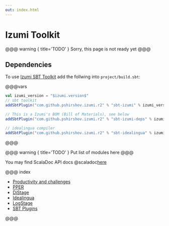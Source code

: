 ```yaml
---
out: index.html
---
```

Izumi Toolkit
=============

@@@ warning { title='TODO' }
Sorry, this page is not ready yet
@@@

Dependencies
------------

To use [Izumi SBT Toolkit](sbt/00_sbt.md) add the follwing into `project/build.sbt`:

@@@vars
```scala
val izumi_version = "$izumi.version$"
// sbt toolkit
addSbtPlugin("com.github.pshirshov.izumi.r2" % "sbt-izumi" % izumi_version)

// This is a Izumi's BOM (Bill of Materials), see below
addSbtPlugin("com.github.pshirshov.izumi.r2" % "sbt-izumi-deps" % izumi_version)

// idealingua compiler
addSbtPlugin("com.github.pshirshov.izumi.r2" % "sbt-idealingua" % izumi_version)
```
@@@

@@@ warning { title='TODO' }
Put list of modules here
@@@

You may find ScalaDoc API docs @scaladoc[here](izumi.index)

@@@ index

* [Productivity and challenges](manifesto/00_manifesto.md)
* [PPER](pper/00_pper.md)
* [DiStage](distage/00_distage.md)
* [Idealingua](idealingua/00_idealingua.md)
* [LogStage](logstage/00_logstage.md)
* [SBT Plugins](sbt/00_sbt.md)

@@@
